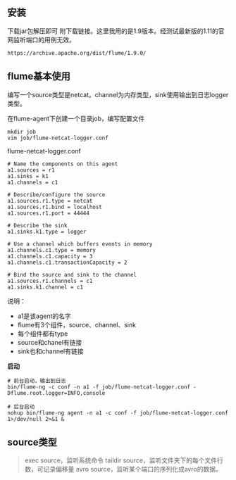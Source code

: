 ## 安装
下载jar包解压即可
附下载链接。这里我用的是1.9版本。经测试最新版的1.11的官网监听端口的用例无效。
```
https://archive.apache.org/dist/flume/1.9.0/
```

## flume基本使用
编写一个source类型是netcat。channel为内存类型，sink使用输出到日志logger类型。

在flume-agent下创建一个目录job，编写配置文件
```shell
mkdir job
vim job/flume-netcat-logger.conf
```

flume-netcat-logger.conf
```shell
# Name the components on this agent
a1.sources = r1
a1.sinks = k1
a1.channels = c1

# Describe/configure the source
a1.sources.r1.type = netcat
a1.sources.r1.bind = localhost
a1.sources.r1.port = 44444

# Describe the sink
a1.sinks.k1.type = logger

# Use a channel which buffers events in memory
a1.channels.c1.type = memory
a1.channels.c1.capacity = 3
a1.channels.c1.transactionCapacity = 2

# Bind the source and sink to the channel
a1.sources.r1.channels = c1
a1.sinks.k1.channel = c1
```
说明：
- a1是该agent的名字
- flume有3个组件，source、channel、sink
- 每个组件都有type
- source和chanel有链接
- sink也和channel有链接

**启动**
```shell
# 前台启动，输出到日志
bin/flume-ng -c conf -n a1 -f job/flume-netcat-logger.conf -Dflume.root.logger=INFO,console

# 后台启动
nohup bin/flume-ng agent -n a1 -c conf -f job/flume-netcat-logger.conf 1>/dev/null 2>&1 &
```

## source类型
>exec source，监听系统命令
>taildir source，监听文件夹下的每个文件行数，可记录偏移量
>avro source，监听某个端口的序列化成avro的数据。